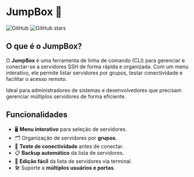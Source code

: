 # JumpBox 🚀

![GitHub](https://img.shields.io/github/license/aseriosouza/JumpBox)
![GitHub stars](https://img.shields.io/github/stars/aseriosouza/JumpBox?style=social)

## O que é o JumpBox?

O **JumpBox** é uma ferramenta de linha de comando (CLI) para gerenciar e conectar-se a servidores SSH de forma rápida e organizada. Com um menu interativo, ele permite listar servidores por grupos, testar conectividade e facilitar o acesso remoto.

Ideal para administradores de sistemas e desenvolvedores que precisam gerenciar múltiplos servidores de forma eficiente.

## Funcionalidades

- 🖥️ **Menu interativo** para seleção de servidores.
- 🗂️ Organização de servidores por **grupos**.
- 🚦 **Teste de conectividade** antes de conectar.
- 📋 **Backup automático** da lista de servidores.
- 📝 **Edição fácil** da lista de servidores via terminal.
- 🛠️ Suporte a **múltiplos usuários e portas**.
